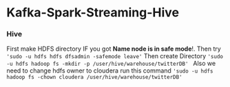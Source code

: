 # Kafka-Spark-Streaming-Hive



### Hive 

First make HDFS directory 
IF you got **Name node is in safe mode**!. Then try  `'sudo -u hdfs hdfs dfsadmin -safemode leave'`
Then create Directory  `'sudo -u hdfs hadoop fs -mkdir -p /user/hive/warehouse/twitterDB' `
Also we need to change hdfs owner to cloudera run this command `'sudo -u hdfs hadoop fs -chown cloudera /user/hive/warehouse/twitterDB'`
